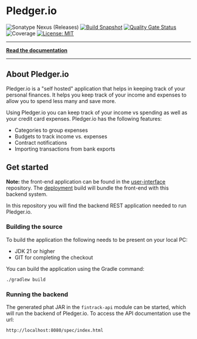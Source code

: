 # Pledger.io
![Sonatype Nexus (Releases)](https://img.shields.io/github/v/release/pledger-io/rest-application?display_name=release&label=Stable)
[![Build Snapshot](https://github.com/pledger-io/rest-application/actions/workflows/main-build.yml/badge.svg?branch=master)](https://github.com/pledger-io/rest-application/actions/workflows/main-build.yml)
[![Quality Gate Status](https://sonarcloud.io/api/project_badges/measure?project=pledger-io_rest-application&metric=alert_status)](https://sonarcloud.io/summary/new_code?id=pledger-io_rest-application)
![Coverage](https://img.shields.io/sonar/coverage/pledger-io_rest-application?server=https%3A%2F%2Fsonarcloud.io
)
[![License: MIT](https://img.shields.io/badge/License-MIT-yellow.svg)](https://opensource.org/licenses/MIT)

-----------------------

**[Read the documentation](https://www.pledger.io/)**

-----------------------

## About Pledger.io
Pledger.io is a "self hosted" application that helps in keeping track of your personal finances.
It helps you keep track of your income and expenses to allow you to spend less many and save more.

Using Pledger.io you can keep track of your income vs spending as well as your credit card expenses.
Pledger.io has the following features:

* Categories to group expenses
* Budgets to track income vs. expenses
* Contract notifications
* Importing transactions from bank exports

## Get started

**Note:** the front-end application can be found in the [user-interface](https://github.com/pledger-io/user-interface) repository. The [deployment](https://github.com/pledger-io/build-tooling) build will bundle the front-end with this backend system.

In this repository you will find the backend REST application needed to run Pledger.io.

### Building the source

To build the application the following needs to be present on your local PC:

* JDK 21 or higher
* GIT for completing the checkout

You can build the application using the Gradle command:

    ./gradlew build

### Running the backend

The generated phat JAR in the ```fintrack-api``` module can be started, which will run the backend of Pledger.io. To access the
API documentation use the url:

    http://localhost:8080/spec/index.html


